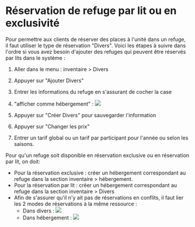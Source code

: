 # Réservation de refuge par lit ou en exclusivité


Pour permettre aux clients de réserver des places à l'unité dans un refuge, il faut utiliser le type de réservation "Divers". Voici les étapes à suivre dans l'ordre si vous avez besoin d'ajouter des refuges qui peuvent être réservés par lits dans le système : 

1. Aller dans le menu : inventaire > Divers
2. Appuyer sur "Ajouter Divers"
3. Entrer les informations du refuge en s'assurant de cocher la case
4. "afficher comme hébergement" :
![](https://api.monosnap.com/rpc/file/download?id=Kq3LMrkSuM5FUDQw6W4lcxnQlGHvhs&type=attachment)

5. Appuyer sur "Créer Divers" pour sauvegarder l'information
6. Appuyer sur "Changer les prix"
7. Entrer un tarif global ou un tarif par participant pour l'année ou selon les saisons.


Pour qu'un refuge soit disponible en réservation exclusive ou en réservation par lit, on doit:

* Pour la réservation exclusive : créer un hébergement correspondant au refuge dans la section inventaire > hébergement.
* Pour la réservation par lit : créer un hébergement correspondant au refuge dans la section inventaire > Divers
* Afin de s'assurer qu'il n'y ait pas de réservations en conflits, il faut lier les 2 modes de réservations à la même ressource :
    * Dans divers : ![](https://api.monosnap.com/rpc/file/download?id=HlKMVE1oroTqbZeBTNAg7AknfQhoiz&type=attachment)
    * Dans hébergement : ![](http://monosnap.com/image/VttwiOOIKwND5GA5x1gG0ZkR5xTqhd)